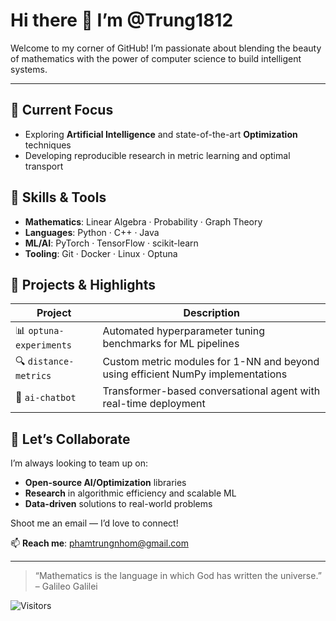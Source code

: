 # Hi there 👋 I’m @Trung1812

Welcome to my corner of GitHub! I’m passionate about blending the beauty of mathematics with the power of computer science to build intelligent systems.

---

## 🔭 Current Focus
- Exploring **Artificial Intelligence** and state-of-the-art **Optimization** techniques
- Developing reproducible research in metric learning and optimal transport

## 🧠 Skills & Tools
- **Mathematics**: Linear Algebra · Probability · Graph Theory  
- **Languages**: Python · C++ · Java  
- **ML/AI**: PyTorch · TensorFlow · scikit-learn  
- **Tooling**: Git · Docker · Linux · Optuna

## 🚀 Projects & Highlights
| Project | Description |
|---|---|
| 📊 `optuna-experiments` | Automated hyperparameter tuning benchmarks for ML pipelines |
| 🔍 `distance-metrics` | Custom metric modules for 1-NN and beyond using efficient NumPy implementations |
| 🤖 `ai-chatbot` | Transformer-based conversational agent with real-time deployment |


## 🤝 Let’s Collaborate
I’m always looking to team up on:
- **Open-source AI/Optimization** libraries
- **Research** in algorithmic efficiency and scalable ML
- **Data-driven** solutions to real-world problems

Shoot me an email — I’d love to connect!

📫 **Reach me**: [phamtrungnhom@gmail.com](mailto:phamtrungnhom@gmail.com)

---

> “Mathematics is the language in which God has written the universe.” – Galileo Galilei

![Visitors](https://visitor-badge.laobi.link/badge?page_id=Trung1812.Trung1812)
